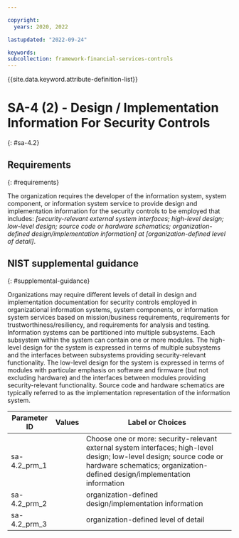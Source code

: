 ```yaml
---

copyright:
  years: 2020, 2022

lastupdated: "2022-09-24"

keywords: 
subcollection: framework-financial-services-controls
---
```


{{site.data.keyword.attribute-definition-list}}

         
# SA-4 (2) - Design / Implementation Information For Security Controls
{: #sa-4.2}

## Requirements
{: #requirements}

The organization requires the developer of the information system, system component, or information system service to provide design and implementation information for the security controls to be employed that includes: _[security-relevant external system interfaces; high-level design; low-level design; source code or hardware schematics; organization-defined design/implementation information] at [organization-defined level of detail]_.

## NIST supplemental guidance
{: #supplemental-guidance}

Organizations may require different levels of detail in design and implementation documentation for security controls employed in organizational information systems, system components, or information system services based on mission/business requirements, requirements for trustworthiness/resiliency, and requirements for analysis and testing. Information systems can be partitioned into multiple subsystems. Each subsystem within the system can contain one or more modules. The high-level design for the system is expressed in terms of multiple subsystems and the interfaces between subsystems providing security-relevant functionality. The low-level design for the system is expressed in terms of modules with particular emphasis on software and firmware (but not excluding hardware) and the interfaces between modules providing security-relevant functionality. Source code and hardware schematics are typically referred to as the implementation representation of the information system.

| Parameter ID | Values | Label or Choices |
|---|---|---|
| sa-4.2_prm_1 |  | Choose one or more: security-relevant external system interfaces; high-level design; low-level design; source code or hardware schematics; organization-defined design/implementation information |
| sa-4.2_prm_2 |  | organization-defined design/implementation information |
| sa-4.2_prm_3 |  | organization-defined level of detail |

